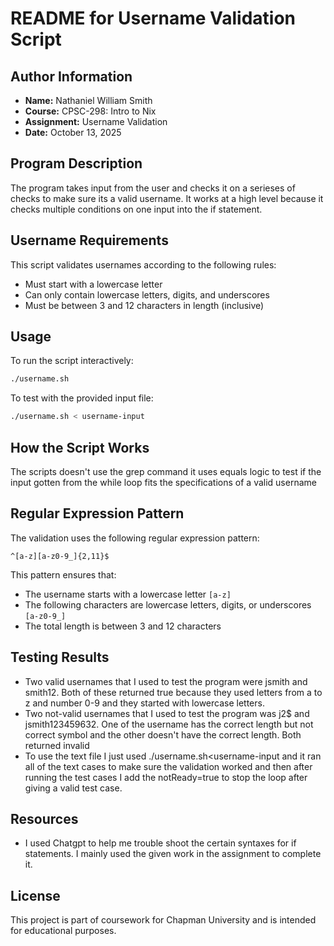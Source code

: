 # README for Username Validation Script

## Author Information
- **Name:** Nathaniel William Smith
- **Course:** CPSC-298: Intro to Nix
- **Assignment:** Username Validation
- **Date:** October 13, 2025

## Program Description
The program takes input from the user and checks it on a serieses of checks to make sure its a valid username. It works at a high level because it checks multiple conditions on one input into the if statement.

## Username Requirements
This script validates usernames according to the following rules:
- Must start with a lowercase letter
- Can only contain lowercase letters, digits, and underscores
- Must be between 3 and 12 characters in length (inclusive)

## Usage
To run the script interactively:
```bash
./username.sh
```

To test with the provided input file:
```bash
./username.sh < username-input
```

## How the Script Works
The scripts doesn't use the grep command it uses equals logic to test if the input gotten from the while loop fits the specifications of a valid username

## Regular Expression Pattern
The validation uses the following regular expression pattern:
```
^[a-z][a-z0-9_]{2,11}$
```
This pattern ensures that:
- The username starts with a lowercase letter `[a-z]`
- The following characters are lowercase letters, digits, or underscores `[a-z0-9_]`
- The total length is between 3 and 12 characters

## Testing Results
- Two valid usernames that I used to test the program were jsmith and smith12. Both of these returned true because they used letters from a to z and number 0-9 and they started with lowercase letters. 
- Two not-valid usernames that I used to test the program was j2$ and jsmith123459632. One of the username has the correct length but not correct symbol and the other doesn't have the correct length. Both returned invalid
- To use the text file I just used ./username.sh<username-input
and it ran all of the text cases to make sure the validation worked and then after running the test cases I add the notReady=true to stop the loop after giving a valid test case.


## Resources
- I used Chatgpt to help me trouble shoot the certain syntaxes for if statements. I mainly used the given work in the assignment to complete it.

## License
This project is part of coursework for Chapman University and is intended for educational purposes.
